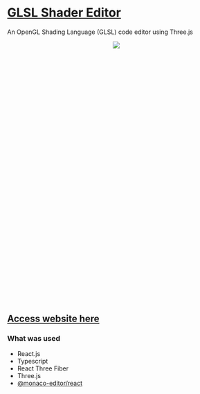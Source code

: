 # [GLSL Shader Editor](https://glsl-editor.web.app/)

An OpenGL Shading Language (GLSL) code editor using Three.js

<p align="center" style="height: 600px">
  <img src="./demo.gif">
</p>

## [Access website here](https://glsl-editor.web.app/ "Homepage")

### What was used

- React.js
- Typescript
- React Three Fiber
- Three.js
- [@monaco-editor/react](https://www.npmjs.com/package/@monaco-editor/react)
